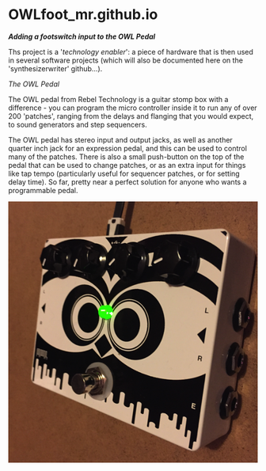 # OWLfoot_mr.github.io
***Adding a footswitch input to the OWL Pedal***

Ths project is a '*technology enabler*': a piece of hardware that is then used in several software projects (which will also be documented here on the 'synthesizerwriter' github...). 

*The OWL Pedal*

The OWL pedal from Rebel Technology is a guitar stomp box with a difference - you can program the micro controller inside it to run any of over 200 'patches', ranging from the delays and flanging that you would expect, to sound generators and step sequencers.

The OWL pedal has stereo input and output jacks, as well as another quarter inch jack for an expression pedal, and this can be used to control many of the patches. There is also a small push-button on the top of the pedal that can be used to change patches, or as an extra input for things like tap tempo (particularly useful for sequencer patches, or for setting delay time). So far, pretty near a perfect solution for anyone who wants a programmable pedal.

![](/images/OWL-pedal-green-light.png)
